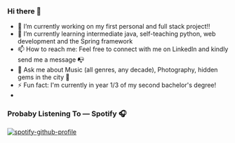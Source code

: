 ### Hi there 👋

- 🔭 I’m currently working on my first personal and full stack project!!
- 🌱 I’m currently learning intermediate java, self-teaching python, web development and the Spring framework
- 📫 How to reach me: Feel free to connect with me on LinkedIn and kindly send me a message 📭
- 💬 Ask me about Music (all genres, any decade), Photography, hidden gems in the city 👀 
- ⚡ Fun fact: I'm currently  in year 1/3 of my second bachelor's degree!
- 
### Probaby Listening To — Spotify 🎧
[![spotify-github-profile](https://spotify-github-profile.vercel.app/api/view?uid=31wgvbhv5ht546sf3fmch4lwq24m&cover_image=true&theme=default&show_offline=false&background_color=121212&interchange=false)]([https://spotify-github-profile.vercel.app/api/view?uid=31wgvbhv5ht546sf3fmch4lwq24m&redirect=true](https://open.spotify.com/search/akmu%20nakka))
